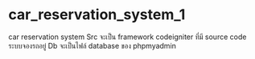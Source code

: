 # car_reservation_system_1
car reservation system
Src จะเป็น framework codeigniter ที่มี source code ระบบจองรถอยู่
Db จะเป็นไฟล์ database ของ phpmyadmin
